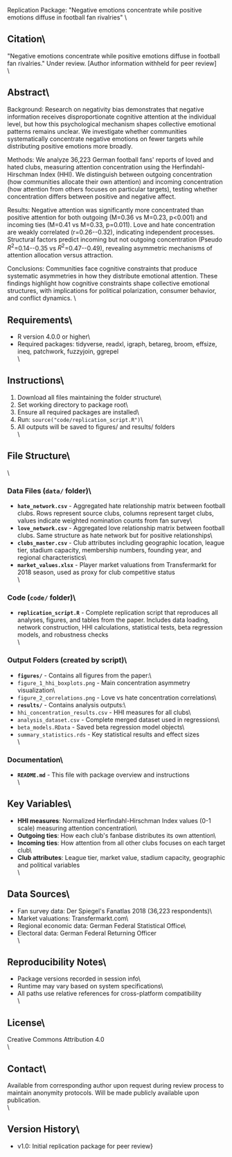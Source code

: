 Replication Package: "Negative emotions concentrate while positive emotions diffuse in football fan rivalries"
\
## Citation\
"Negative emotions concentrate while positive emotions diffuse in football fan rivalries." Under review. [Author information withheld for peer review]\
\
## Abstract\
Background: Research on negativity bias demonstrates that negative information receives disproportionate cognitive attention at the individual level, but how this psychological mechanism shapes collective emotional patterns remains unclear. We investigate whether communities systematically concentrate negative emotions on fewer targets while distributing positive emotions more broadly.

Methods: We analyze 36,223 German football fans' reports of loved and hated clubs, measuring attention concentration using the Herfindahl-Hirschman Index (HHI). We distinguish between outgoing concentration (how communities allocate their own attention) and incoming concentration (how attention from others focuses on particular targets), testing whether concentration differs between positive and negative affect.

Results: Negative attention was significantly more concentrated than positive attention for both outgoing (M=0.36 vs M=0.23, p$<$0.001) and incoming ties (M=0.41 vs M=0.33, p=0.011). Love and hate concentration are weakly correlated (r=0.26--0.32), indicating independent processes. Structural factors predict incoming but not outgoing concentration (Pseudo $R^2$=0.14--0.35 vs $R^2$=0.47--0.49), revealing asymmetric mechanisms of attention allocation versus attraction.

Conclusions: Communities face cognitive constraints that produce systematic asymmetries in how they distribute emotional attention. These findings highlight how cognitive constraints shape collective emotional structures, with implications for political polarization, consumer behavior, and conflict dynamics.
\
## Requirements\
- R version 4.0.0 or higher\
- Required packages: tidyverse, readxl, igraph, betareg, broom, effsize, ineq, patchwork, fuzzyjoin, ggrepel\
\
## Instructions\
1. Download all files maintaining the folder structure\
2. Set working directory to package root\
3. Ensure all required packages are installed\
4. Run: `source("code/replication_script.R")`\
5. All outputs will be saved to figures/ and results/ folders\
\
## File Structure\
\
### Data Files (`data/` folder)\
- **`hate_network.csv`** - Aggregated hate relationship matrix between football clubs. Rows represent source clubs, columns represent target clubs, values indicate weighted nomination counts from fan survey\
- **`love_network.csv`** - Aggregated love relationship matrix between football clubs. Same structure as hate network but for positive relationships\
- **`clubs_master.csv`** - Club attributes including geographic location, league tier, stadium capacity, membership numbers, founding year, and regional characteristics\
- **`market_values.xlsx`** - Player market valuations from Transfermarkt for 2018 season, used as proxy for club competitive status\
\
### Code (`code/` folder)\
- **`replication_script.R`** - Complete replication script that reproduces all analyses, figures, and tables from the paper. Includes data loading, network construction, HHI calculations, statistical tests, beta regression models, and robustness checks\
\
### Output Folders (created by script)\
- **`figures/`** - Contains all figures from the paper:\
 - `figure_1_hhi_boxplots.png` - Main concentration asymmetry visualization\
 - `figure_2_correlations.png` - Love vs hate concentration correlations\
- **`results/`** - Contains analysis outputs:\
 - `hhi_concentration_results.csv` - HHI measures for all clubs\
 - `analysis_dataset.csv` - Complete merged dataset used in regressions\
 - `beta_models.RData` - Saved beta regression model objects\
 - `summary_statistics.rds` - Key statistical results and effect sizes\
\
### Documentation\
- **`README.md`** - This file with package overview and instructions\
\
## Key Variables\
- **HHI measures**: Normalized Herfindahl-Hirschman Index values (0-1 scale) measuring attention concentration\
- **Outgoing ties**: How each club's fanbase distributes its own attention\
- **Incoming ties**: How attention from all other clubs focuses on each target club\
- **Club attributes**: League tier, market value, stadium capacity, geographic and political variables\
\
## Data Sources\
- Fan survey data: Der Spiegel's Fanatlas 2018 (36,223 respondents)\
- Market valuations: Transfermarkt.com\
- Regional economic data: German Federal Statistical Office\
- Electoral data: German Federal Returning Officer\
\
## Reproducibility Notes\
- Package versions recorded in session info\
- Runtime may vary based on system specifications\
- All paths use relative references for cross-platform compatibility\
\
## License\
Creative Commons Attribution 4.0\
\
## Contact\
Available from corresponding author upon request during review process to maintain anonymity protocols. Will be made publicly available upon publication.\
\
## Version History\
- v1.0: Initial replication package for peer review}
